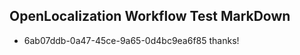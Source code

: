 ## OpenLocalization Workflow Test MarkDown
* 6ab07ddb-0a47-45ce-9a65-0d4bc9ea6f85 thanks!

<!--HONumber=Jul16_HO4-->


